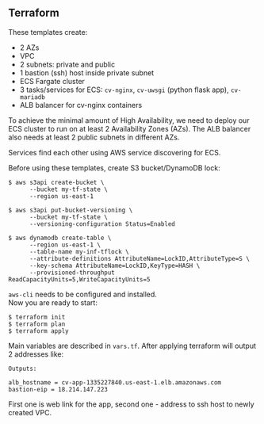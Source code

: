 ## Terraform

These templates create:
* 2 AZs
* VPC
* 2 subnets: private and public
* 1 bastion (ssh) host inside private subnet
* ECS Fargate cluster
* 3 tasks/services for ECS: `cv-nginx`, `cv-uwsgi` (python flask app), `cv-mariadb`
* ALB balancer for cv-nginx containers

To achieve the minimal amount of High Availability, we need to deploy our ECS cluster to run on at least 2 Availability Zones (AZs). The ALB balancer also needs at least 2 public subnets in different AZs.

Services find each other using AWS service discovering for ECS.

Before using these templates, create S3 bucket/DynamoDB lock:
```
$ aws s3api create-bucket \
      --bucket my-tf-state \
      --region us-east-1

$ aws s3api put-bucket-versioning \
      --bucket my-tf-state \
      --versioning-configuration Status=Enabled
```
```
$ aws dynamodb create-table \
      --region us-east-1 \
      --table-name my-inf-tflock \
      --attribute-definitions AttributeName=LockID,AttributeType=S \
      --key-schema AttributeName=LockID,KeyType=HASH \
      --provisioned-throughput ReadCapacityUnits=5,WriteCapacityUnits=5
```
`aws-cli` needs to be configured and installed.    
Now you are ready to start:
```
$ terraform init
$ terraform plan
$ terraform apply
```
Main variables are described in `vars.tf`. After applying terraform will output 2 addresses like:
```
Outputs:

alb_hostname = cv-app-1335227840.us-east-1.elb.amazonaws.com
bastion-eip = 18.214.147.223

```
First one is web link for the app, second one - address to ssh host to newly created VPC.

